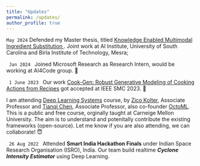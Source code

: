 ```yaml
---
title: "Updates"
permalink: /updates/
author_profile: true
---
```

<code>May 2024</code> 
Defended my Master thesis, titled <a href = "https://drive.google.com/file/d/1uj8zn-3BVYmetg1mKluTsJGl_0-n3UfV/view"> Knowledge Enabled Multimodal Ingredient Substitution </a>. Joint work at AI Institute, University of South Carolina and Birla Institute of Technology, Mesra;

<code> Jan 2024 </code>
Joined Microsoft Research as Research Intern, would be working at AI4Code group. &#128640;

<code> 1 June 2023 </code>
Our work <a href="https://arxiv.org/abs/2306.01805">Cook-Gen: Robust Generative Modeling of Cooking Actions from Recipes</a> got accepted at IEEE SMC 2023. &#127881;

I am attending <a href= "https://dlsyscourse.org/">Deep Learning Systems</a> course, by <a href="https://zicokolter.com/">Zico Kolter</a>, Associate Professor and <a href="https://tqchen.com/">Tianqi Chen</a>, Associate Professor, also co-founder <a href="https://octoml.ai/">OctoML</a>. This is a public and free course, orginally taught at Carneige Mellon University. The aim is to understand and potenitally contribute the existing frameworks (open-source). Let me know if you are also attending, we can collaborate! &#128519;

<code> 26 Aug 2022 </code>
Attended <b>Smart India Hackathon Finals</b> under Indian Space Research Organisation (ISRO), India.
Our team build realtime <b><i>Cyclone Intensity Estimator</i></b> using Deep Learning.

<!-- * <a href= "https://zenodo.org/record/2667859#.YbalDcZOkd4">Reddit C-SSRS Dataset v1.0 (Web Conference)</a> <a href="https://scholarcommons.sc.edu/cgi/viewcontent.cgi?article=1002&context=aii_fac_pub">(Paper)</a>

* <a href= "https://zenodo.org/record/4543776#.YbamFcZOkd4">Reddit C-SSRS Dataset v2.0 (PLoS One)</a><a href="https://journals.plos.org/plosone/article?id=10.1371/journal.pone.0250448">(Paper)</a> 

* <a href="https://github.com/manasgaur/Knowledge-aware-Assessment-of-Severity-of-Suicide-Risk-for-Early-Intervention"> Suicide Risk Severity Lexicon</a>

* <a href="https://github.com/manasgaur/AAAI-22">Supplementary Material of ISEEQ (AAAI)</a> 

* <a href="https://github.com/primate-mh/Primate2022"> PRIMATE @ NAACL </a>: **PR**ocess knowledge **I**ntegrated **M**ental he**A**lth da**T**as**E**t -->